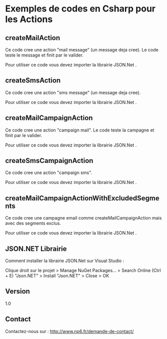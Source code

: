 Exemples de codes en Csharp pour les Actions
==


createMailAction
--

Ce code cree une action "mail message" (un message deja cree). Le code teste le message et finit par le valider.

Pour utiliser ce code vous devez importer la librairie JSON.Net .

createSmsAction
--

Ce code cree une action "sms message" (un message deja cree).

Pour utiliser ce code vous devez importer la librairie JSON.Net .

createMailCampaignAction
--

Ce code cree une action "campaign mail". Le code teste la campagne et finit par le valider.

Pour utiliser ce code vous devez importer la librairie JSON.Net .

createSmsCampaignAction
--

Ce code cree une action "campaign sms".

Pour utiliser ce code vous devez importer la librairie JSON.Net .


createMailCampaignActionWithExcludedSegments
--

Ce code cree une campagne email comme createMailCampaignAction mais avec des segments exclus.

Pour utiliser ce code vous devez importer la librairie JSON.Net .

JSON.NET Librairie
--

Comment installer la librairie JSON.Net sur Visual Studio :

Clique droit sur le projet > Manage NuGet Packages... > Search Online (Ctrl + E) "Json.NET" > Install "Json.NET" > Close > OK


Version
--

1.0

Contact
--

Contactez-nous sur : http://www.np6.fr/demande-de-contact/
